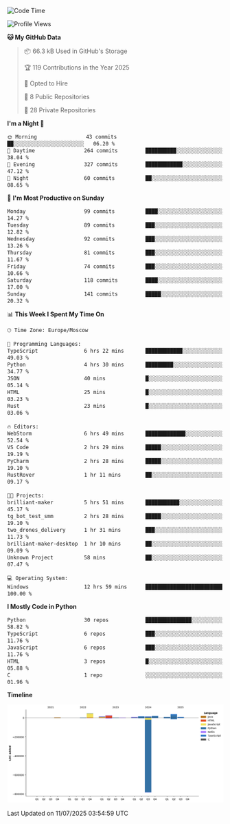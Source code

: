 <!--START_SECTION:waka-->
![Code Time](http://img.shields.io/badge/Code%20Time-722%20hrs%2014%20mins-blue)

![Profile Views](http://img.shields.io/badge/Profile%20Views-0-blue)

**🐱 My GitHub Data** 

> 📦 66.3 kB Used in GitHub's Storage 
 > 
> 🏆 119 Contributions in the Year 2025
 > 
> 💼 Opted to Hire
 > 
> 📜 8 Public Repositories 
 > 
> 🔑 28 Private Repositories 
 > 
**I'm a Night 🦉** 

```text
🌞 Morning                43 commits          ██░░░░░░░░░░░░░░░░░░░░░░░   06.20 % 
🌆 Daytime                264 commits         ██████████░░░░░░░░░░░░░░░   38.04 % 
🌃 Evening                327 commits         ████████████░░░░░░░░░░░░░   47.12 % 
🌙 Night                  60 commits          ██░░░░░░░░░░░░░░░░░░░░░░░   08.65 % 
```
📅 **I'm Most Productive on Sunday** 

```text
Monday                   99 commits          ████░░░░░░░░░░░░░░░░░░░░░   14.27 % 
Tuesday                  89 commits          ███░░░░░░░░░░░░░░░░░░░░░░   12.82 % 
Wednesday                92 commits          ███░░░░░░░░░░░░░░░░░░░░░░   13.26 % 
Thursday                 81 commits          ███░░░░░░░░░░░░░░░░░░░░░░   11.67 % 
Friday                   74 commits          ███░░░░░░░░░░░░░░░░░░░░░░   10.66 % 
Saturday                 118 commits         ████░░░░░░░░░░░░░░░░░░░░░   17.00 % 
Sunday                   141 commits         █████░░░░░░░░░░░░░░░░░░░░   20.32 % 
```


📊 **This Week I Spent My Time On** 

```text
🕑︎ Time Zone: Europe/Moscow

💬 Programming Languages: 
TypeScript               6 hrs 22 mins       ████████████░░░░░░░░░░░░░   49.03 % 
Python                   4 hrs 30 mins       █████████░░░░░░░░░░░░░░░░   34.77 % 
JSON                     40 mins             █░░░░░░░░░░░░░░░░░░░░░░░░   05.14 % 
HTML                     25 mins             █░░░░░░░░░░░░░░░░░░░░░░░░   03.23 % 
Rust                     23 mins             █░░░░░░░░░░░░░░░░░░░░░░░░   03.06 % 

🔥 Editors: 
WebStorm                 6 hrs 49 mins       █████████████░░░░░░░░░░░░   52.54 % 
VS Code                  2 hrs 29 mins       █████░░░░░░░░░░░░░░░░░░░░   19.19 % 
PyCharm                  2 hrs 28 mins       █████░░░░░░░░░░░░░░░░░░░░   19.10 % 
RustRover                1 hr 11 mins        ██░░░░░░░░░░░░░░░░░░░░░░░   09.17 % 

🐱‍💻 Projects: 
brilliant-maker          5 hrs 51 mins       ███████████░░░░░░░░░░░░░░   45.17 % 
tg_bot_test_smm          2 hrs 28 mins       █████░░░░░░░░░░░░░░░░░░░░   19.10 % 
two_drones_delivery      1 hr 31 mins        ███░░░░░░░░░░░░░░░░░░░░░░   11.73 % 
brilliant-maker-desktop  1 hr 10 mins        ██░░░░░░░░░░░░░░░░░░░░░░░   09.09 % 
Unknown Project          58 mins             ██░░░░░░░░░░░░░░░░░░░░░░░   07.47 % 

💻 Operating System: 
Windows                  12 hrs 59 mins      █████████████████████████   100.00 % 
```

**I Mostly Code in Python** 

```text
Python                   30 repos            ███████████████░░░░░░░░░░   58.82 % 
TypeScript               6 repos             ███░░░░░░░░░░░░░░░░░░░░░░   11.76 % 
JavaScript               6 repos             ███░░░░░░░░░░░░░░░░░░░░░░   11.76 % 
HTML                     3 repos             █░░░░░░░░░░░░░░░░░░░░░░░░   05.88 % 
C                        1 repo              ░░░░░░░░░░░░░░░░░░░░░░░░░   01.96 % 
```



**Timeline**

![Lines of Code chart](https://raw.githubusercontent.com/adlemx/adlemx/main/assets/bar_graph.png)


 Last Updated on 11/07/2025 03:54:59 UTC
<!--END_SECTION:waka-->
